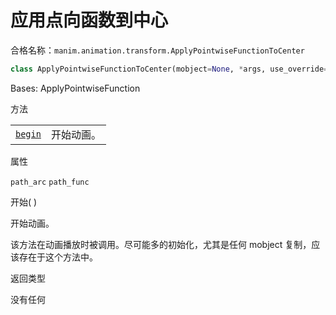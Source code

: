 # 应用点向函数到中心

合格名称：`manim.animation.transform.ApplyPointwiseFunctionToCenter`

```py
class ApplyPointwiseFunctionToCenter(mobject=None, *args, use_override=True, **kwargs)
```

Bases: ApplyPointwiseFunction

方法

|||
|-|-|
[`begin`]()|开始动画。

属性

`path_arc`
`path_func`



开始( )

开始动画。

该方法在动画播放时被调用。尽可能多的初始化，尤其是任何 mobject 复制，应该存在于这个方法中。

返回类型

没有任何

